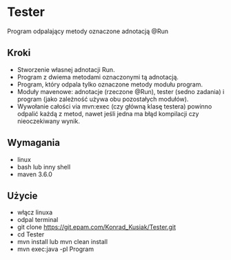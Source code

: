 # Tester
Program odpalający metody oznaczone adnotacją @Run

## Kroki

- Stworzenie własnej adnotacji Run.
- Program z dwiema metodami oznaczonymi tą adnotacją.
- Program, który odpala tylko oznaczone metody modułu program.
- Moduły mavenowe: adnotacje (rzeczone @Run), tester (sedno zadania) i program (jako zależność używa obu pozostałych modułów).
- Wywołanie całości via mvn:exec (czy główną klasę testera) powinno odpalić każdą z metod, nawet jeśli jedna ma błąd kompilacji czy nieoczekiwany wynik.

## Wymagania

- linux
- bash lub inny shell
- maven 3.6.0

## Użycie

- włącz linuxa
- odpal terminal
- git clone https://git.epam.com/Konrad_Kusiak/Tester.git
- cd Tester
- mvn install lub mvn clean install
- mvn exec:java -pl Program